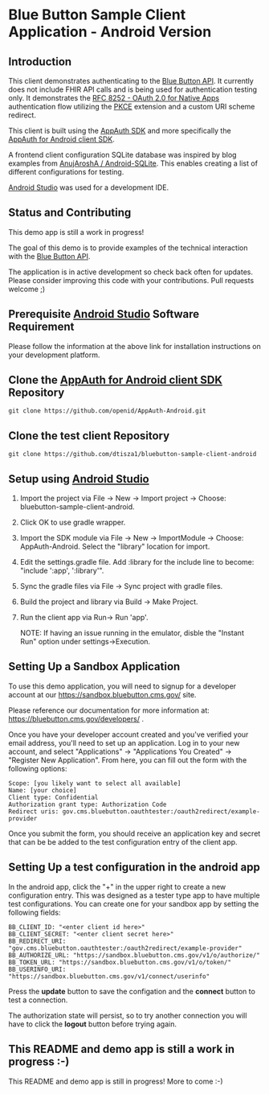 Blue Button Sample Client Application - Android Version
======================================================

## Introduction

This client demonstrates authenticating to the [Blue Button API](https://bluebutton.cms.gov/). It currently does not include FHIR API calls and is being used for authentication testing only.  It demonstrates the [RFC 8252 - OAuth 2.0 for Native Apps](https://tools.ietf.org/html/rfc8252) authentication flow utilizing the [PKCE](https://tools.ietf.org/html/rfc7636) extension and a custom URI scheme redirect.

This client is built using the [AppAuth SDK](https://appauth.io/) and more specifically the [AppAuth for Android client SDK](https://github.com/openid/AppAuth-Android). 

A frontend client configuration SQLite database was inspired by blog examples from [AnujAroshA / Android-SQLite](https://github.com/AnujAroshA/Android-SQLite). This enables creating a list of different configurations for testing.

[Android Studio](https://developer.android.com/studio/) was used for a development IDE.


## Status and Contributing

This demo app is still a work in progress! 

The goal of this demo is to provide examples of the technical interaction with the [Blue Button API](https://bluebutton.cms.gov/).

The application is in active development so check back often for updates.
Please consider improving this code with your contributions. Pull requests welcome ;) 

## Prerequisite [Android Studio](https://developer.android.com/studio/) Software Requirement

Please follow the information at the above link for installation instructions on your development platform.

## Clone the [AppAuth for Android client SDK](https://github.com/openid/AppAuth-Android) Repository

    git clone https://github.com/openid/AppAuth-Android.git

## Clone the test client Repository

    git clone https://github.com/dtisza1/bluebutton-sample-client-android

## Setup using [Android Studio](https://developer.android.com/studio/)

1. Import the project via File -> New -> Import project -> Choose: bluebutton-sample-client-android.
2. Click OK to use gradle wrapper.
3. Import the SDK module via File -> New -> ImportModule -> Choose: AppAuth-Android.
   Select the "library" location for import.
4. Edit the settings.gradle file. Add :library for the include line to become:
   "include ':app', ':library'".
5. Sync the gradle files via File -> Sync project with gradle files.
6. Build the project and library via Build -> Make Project.
7. Run the client app via Run-> Run 'app'.

    NOTE: If having an issue running in the emulator, disble the "Instant Run" option under settings->Execution. 


## Setting Up a Sandbox Application

To use this demo application, you will need to signup for a developer account
at our https://sandbox.bluebutton.cms.gov/ site.

Please reference our documentation for more information at: https://bluebutton.cms.gov/developers/ .

Once you have your developer account created and you've verified your email address,
you'll need to set up an application. Log in to your new account, and select
"Applications" -> "Applications You Created" -> "Register New Application". From
here, you can fill out the form with the following options:

    Scope: [you likely want to select all available]
    Name: [your choice]
    Client type: Confidential
    Authorization grant type: Authorization Code
    Redirect uris: gov.cms.bluebutton.oauthtester:/oauth2redirect/example-provider

Once you submit the form, you should receive an application key and secret that
can be be added to the test configuration entry of the client app.



## Setting Up a test configuration in the android app

In the android app, click the "+" in the upper right to create a new configuration entry. This was designed as a tester type app to have multiple test configurations. You can create one for your sandbox app by setting the following fields:

    BB_CLIENT_ID: "<enter client id here>"
    BB_CLIENT_SECRET: "<enter client secret here>"
    BB_REDIRECT_URI: "gov.cms.bluebutton.oauthtester:/oauth2redirect/example-provider"
    BB_AUTHORIZE_URL: "https://sandbox.bluebutton.cms.gov/v1/o/authorize/"
    BB_TOKEN_URL: "https://sandbox.bluebutton.cms.gov/v1/o/token/"
    BB_USERINFO_URI: "https://sandbox.bluebutton.cms.gov/v1/connect/userinfo"

Press the **update** button to save the configation and the **connect** button to test a connection.

The authorization state will persist, so to try another connection you will have to click the **logout** button before trying again.


## This README and demo app is still a work in progress :-)

This README and demo app is still in progress! More to come :-)

